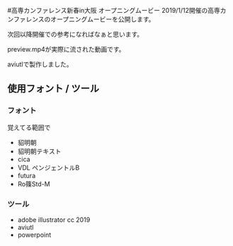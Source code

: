 #高専カンファレンス新春in大阪 オープニングムービー
2019/1/12開催の高専カンファレンスのオープニングムービーを公開します。

次回以降開催での参考になればなぁと思います。

preview.mp4が実際に流された動画です。

aviutlで製作しました。

## 使用フォント / ツール
### フォント
覚えてる範囲で

- 貂明朝
- 貂明朝テキスト
- cica
- VDL ペンジェントルB
- futura
- Ro篠Std-M

### ツール
- adobe illustrator cc 2019
- aviutl
- powerpoint

